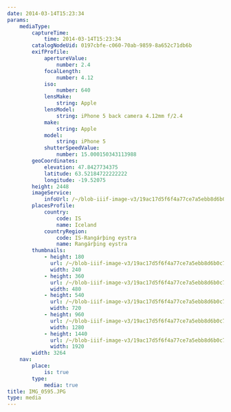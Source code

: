 ```yaml
---
date: 2014-03-14T15:23:34
params:
    mediaType:
        captureTime:
            time: 2014-03-14T15:23:34
        catalogNodeUid: 0197cbfe-c060-70ab-9859-8a652c71db6b
        exifProfile:
            apertureValue:
                number: 2.4
            focalLength:
                number: 4.12
            iso:
                number: 640
            lensMake:
                string: Apple
            lensModel:
                string: iPhone 5 back camera 4.12mm f/2.4
            make:
                string: Apple
            model:
                string: iPhone 5
            shutterSpeedValue:
                number: 15.000150343113988
        geoCoordinates:
            elevation: 47.8427734375
            latitude: 63.52184722222222
            longitude: -19.52075
        height: 2448
        imageService:
            infoUrl: /~/blob-iiif-image-v3/19ac17d5f6f4a77ce7a5ebb8d6b0c7e4cbdf6e59a593e19382cd73138b399397/info.json
        placesProfile:
            country:
                code: IS
                name: Iceland
            countryRegion:
                code: IS-Rangárþing eystra
                name: Rangárþing eystra
        thumbnails:
            - height: 180
              url: /~/blob-iiif-image-v3/19ac17d5f6f4a77ce7a5ebb8d6b0c7e4cbdf6e59a593e19382cd73138b399397/full/240%2C180/0/default.jpg
              width: 240
            - height: 360
              url: /~/blob-iiif-image-v3/19ac17d5f6f4a77ce7a5ebb8d6b0c7e4cbdf6e59a593e19382cd73138b399397/full/480%2C360/0/default.jpg
              width: 480
            - height: 540
              url: /~/blob-iiif-image-v3/19ac17d5f6f4a77ce7a5ebb8d6b0c7e4cbdf6e59a593e19382cd73138b399397/full/720%2C540/0/default.jpg
              width: 720
            - height: 960
              url: /~/blob-iiif-image-v3/19ac17d5f6f4a77ce7a5ebb8d6b0c7e4cbdf6e59a593e19382cd73138b399397/full/1280%2C960/0/default.jpg
              width: 1280
            - height: 1440
              url: /~/blob-iiif-image-v3/19ac17d5f6f4a77ce7a5ebb8d6b0c7e4cbdf6e59a593e19382cd73138b399397/full/1920%2C1440/0/default.jpg
              width: 1920
        width: 3264
    nav:
        place:
            is: true
        type:
            media: true
title: IMG_0595.JPG
type: media
---
```

